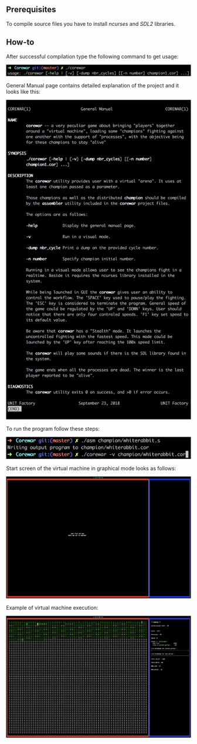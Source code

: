 ## Prerequisites

To compile source files you have to install _ncurses_ and _SDL2_ libraries.

## How-to

After successful compilation type the following command to get usage:

![usage](screenshots/01.png)

General Manual page contains detailed explanation of the project and it looks like this:

![manual](screenshots/02.png)

To run the program follow these steps:

![starting](screenshots/03.png)

Start screen of the virtual machine in graphical mode looks as follows:

![virtual machine](screenshots/04.png)

Example of virtual machine execution:

![execution](screenshots/05.png)
